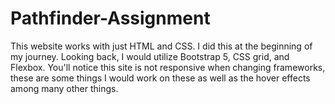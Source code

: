 # Pathfinder-Assignment 
This website works with just HTML and CSS. 
I did this at the beginning of my journey.
Looking back, I would utilize Bootstrap 5, CSS grid, and Flexbox. 
You'll notice this site is not responsive when changing frameworks, these are some things I would work on these as well as the hover effects among many other things.

